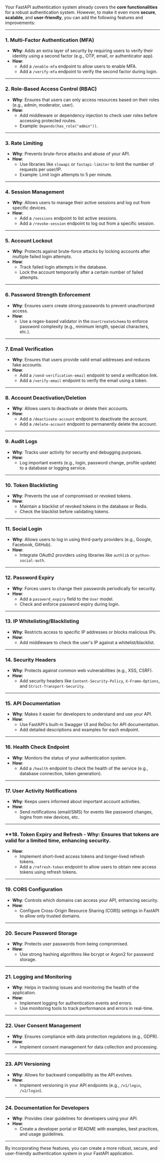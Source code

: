 Your FastAPI authentication system already covers the **core functionalities** for a robust authentication system. However, to make it even more **secure**, **scalable**, and **user-friendly**, you can add the following features and improvements:

---

### **1. Multi-Factor Authentication (MFA)**
- **Why**: Adds an extra layer of security by requiring users to verify their identity using a second factor (e.g., OTP, email, or authenticator app).
- **How**:
  - Add a `/enable-mfa` endpoint to allow users to enable MFA.
  - Add a `/verify-mfa` endpoint to verify the second factor during login.

---

### **2. Role-Based Access Control (RBAC)**
- **Why**: Ensures that users can only access resources based on their roles (e.g., admin, moderator, user).
- **How**:
  - Add middleware or dependency injection to check user roles before accessing protected routes.
  - Example: `Depends(has_role("admin"))`.

---

### **3. Rate Limiting**
- **Why**: Prevents brute-force attacks and abuse of your API.
- **How**:
  - Use libraries like `slowapi` or `fastapi-limiter` to limit the number of requests per user/IP.
  - Example: Limit login attempts to 5 per minute.

---

### **4. Session Management**
- **Why**: Allows users to manage their active sessions and log out from specific devices.
- **How**:
  - Add a `/sessions` endpoint to list active sessions.
  - Add a `/revoke-session` endpoint to log out from a specific session.

---

### **5. Account Lockout**
- **Why**: Protects against brute-force attacks by locking accounts after multiple failed login attempts.
- **How**:
  - Track failed login attempts in the database.
  - Lock the account temporarily after a certain number of failed attempts.

---

### **6. Password Strength Enforcement**
- **Why**: Ensures users create strong passwords to prevent unauthorized access.
- **How**:
  - Use a regex-based validator in the `UserCreateSchema` to enforce password complexity (e.g., minimum length, special characters, etc.).

---

### **7. Email Verification**
- **Why**: Ensures that users provide valid email addresses and reduces fake accounts.
- **How**:
  - Add a `/send-verification-email` endpoint to send a verification link.
  - Add a `/verify-email` endpoint to verify the email using a token.

---

### **8. Account Deactivation/Deletion**
- **Why**: Allows users to deactivate or delete their accounts.
- **How**:
  - Add a `/deactivate-account` endpoint to deactivate the account.
  - Add a `/delete-account` endpoint to permanently delete the account.

---

### **9. Audit Logs**
- **Why**: Tracks user activity for security and debugging purposes.
- **How**:
  - Log important events (e.g., login, password change, profile update) to a database or logging service.

---

### **10. Token Blacklisting**
- **Why**: Prevents the use of compromised or revoked tokens.
- **How**:
  - Maintain a blacklist of revoked tokens in the database or Redis.
  - Check the blacklist before validating tokens.

---

### **11. Social Login**
- **Why**: Allows users to log in using third-party providers (e.g., Google, Facebook, GitHub).
- **How**:
  - Integrate OAuth2 providers using libraries like `authlib` or `python-social-auth`.

---

### **12. Password Expiry**
- **Why**: Forces users to change their passwords periodically for security.
- **How**:
  - Add a `password_expiry` field to the `User` model.
  - Check and enforce password expiry during login.

---

### **13. IP Whitelisting/Blacklisting**
- **Why**: Restricts access to specific IP addresses or blocks malicious IPs.
- **How**:
  - Add middleware to check the user's IP against a whitelist/blacklist.

---

### **14. Security Headers**
- **Why**: Protects against common web vulnerabilities (e.g., XSS, CSRF).
- **How**:
  - Add security headers like `Content-Security-Policy`, `X-Frame-Options`, and `Strict-Transport-Security`.

---

### **15. API Documentation**
- **Why**: Makes it easier for developers to understand and use your API.
- **How**:
  - Use FastAPI's built-in Swagger UI and ReDoc for API documentation.
  - Add detailed descriptions and examples for each endpoint.

---

### **16. Health Check Endpoint**
- **Why**: Monitors the status of your authentication system.
- **How**:
  - Add a `/health` endpoint to check the health of the service (e.g., database connection, token generation).

---

### **17. User Activity Notifications**
- **Why**: Keeps users informed about important account activities.
- **How**:
  - Send notifications (email/SMS) for events like password changes, logins from new devices, etc.

---

### **18. Token Expiry and Refresh - **Why**: Ensures that tokens are valid for a limited time, enhancing security.
- **How**:
  - Implement short-lived access tokens and longer-lived refresh tokens.
  - Add a `/refresh-token` endpoint to allow users to obtain new access tokens using refresh tokens.

---

### **19. CORS Configuration**
- **Why**: Controls which domains can access your API, enhancing security.
- **How**:
  - Configure Cross-Origin Resource Sharing (CORS) settings in FastAPI to allow only trusted domains.

---

### **20. Secure Password Storage**
- **Why**: Protects user passwords from being compromised.
- **How**:
  - Use strong hashing algorithms like bcrypt or Argon2 for password storage.

---

### **21. Logging and Monitoring**
- **Why**: Helps in tracking issues and monitoring the health of the application.
- **How**:
  - Implement logging for authentication events and errors.
  - Use monitoring tools to track performance and errors in real-time.

---

### **22. User Consent Management**
- **Why**: Ensures compliance with data protection regulations (e.g., GDPR).
- **How**:
  - Implement consent management for data collection and processing.

---

### **23. API Versioning**
- **Why**: Allows for backward compatibility as the API evolves.
- **How**:
  - Implement versioning in your API endpoints (e.g., `/v1/login`, `/v2/login`).

---

### **24. Documentation for Developers**
- **Why**: Provides clear guidelines for developers using your API.
- **How**:
  - Create a developer portal or README with examples, best practices, and usage guidelines.

---

By incorporating these features, you can create a more robust, secure, and user-friendly authentication system in your FastAPI application.